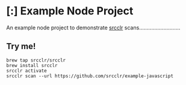 # [:] Example Node Project

An example node project to demonstrate [srcclr](https://www.srcclr.com) scans...........................

## Try me!

```
brew tap srcclr/srcclr
brew install srcclr
srcclr activate
srcclr scan --url https://github.com/srcclr/example-javascript
```
